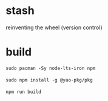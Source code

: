 # stash
reinventing the wheel (version control) 

# build
`sudo pacman -Sy node-lts-iron npm`<br><br>
`sudo npm install -g @yao-pkg/pkg`<br><br>
`npm run build`<br><br>

